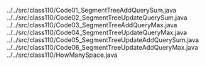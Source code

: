 ../../src/class110/Code01_SegmentTreeAddQuerySum.java
../../src/class110/Code02_SegmentTreeUpdateQuerySum.java
../../src/class110/Code03_SegmentTreeAddQueryMax.java
../../src/class110/Code04_SegmentTreeUpdateQueryMax.java
../../src/class110/Code05_SegmentTreeUpdateAddQuerySum.java
../../src/class110/Code06_SegmentTreeUpdateAddQueryMax.java
../../src/class110/HowManySpace.java

